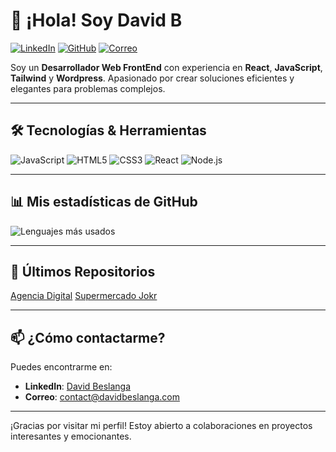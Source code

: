 # 👋 ¡Hola! Soy David B

[![LinkedIn](https://img.shields.io/badge/LinkedIn-David%20B-blue?style=flat-square&logo=linkedin)](https://www.linkedin.com/in/david-beslanga)
[![GitHub](https://img.shields.io/badge/GitHub-DavidB26-black?style=flat-square&logo=github)](https://github.com/DavidB26)
[![Correo](https://img.shields.io/badge/Correo-contact@davidbeslanga.com-informational?style=flat-square)](mailto:contact@davidbeslanga.com)

Soy un **Desarrollador Web FrontEnd** con experiencia en **React**, **JavaScript**, **Tailwind** y **Wordpress**. Apasionado por crear soluciones eficientes y elegantes para problemas complejos.

---

## 🛠️ Tecnologías & Herramientas

![JavaScript](https://img.shields.io/badge/JavaScript-F7DF1E?style=for-the-badge&logo=javascript&logoColor=black)
![HTML5](https://img.shields.io/badge/HTML5-E34F26?style=for-the-badge&logo=html5&logoColor=white)
![CSS3](https://img.shields.io/badge/CSS3-1572B6?style=for-the-badge&logo=css3&logoColor=white)
![React](https://img.shields.io/badge/React-20232A?style=for-the-badge&logo=react&logoColor=61DAFB)
![Node.js](https://img.shields.io/badge/Node.js-339933?style=for-the-badge&logo=nodedotjs&logoColor=white)

---


## 📊 Mis estadísticas de GitHub


![Lenguajes más usados](https://github-readme-stats.vercel.app/api/top-langs/?username=DavidB26&layout=compact&theme=radical)

---

## 🔗 Últimos Repositorios

[Agencia Digital](https://github.com/DavidB26/agency-setup)
[Supermercado Jokr ](https://github.com/DavidB26/jokr-react)

---

## 📫 ¿Cómo contactarme?

Puedes encontrarme en:
- **LinkedIn**: [David Beslanga](https://www.linkedin.com/in/david-beslanga)
- **Correo**: [contact@davidbeslanga.com](mailto:contact@davidbeslanga.com)

---

¡Gracias por visitar mi perfil! Estoy abierto a colaboraciones en proyectos interesantes y emocionantes.
